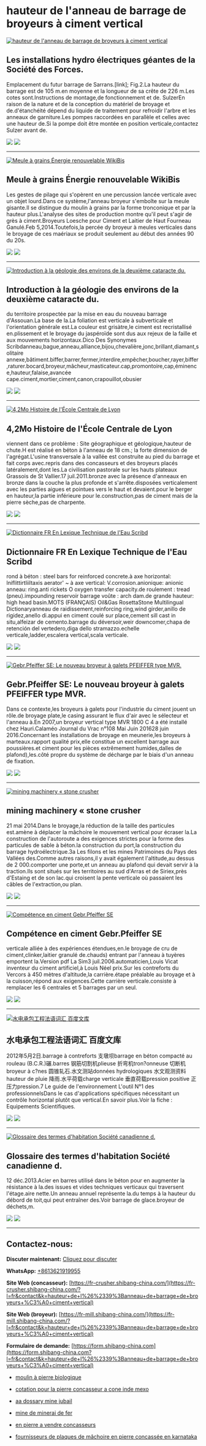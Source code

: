 # hauteur de l&#39;anneau de barrage de broyeurs à ciment vertical

<a href="https://swt.shibang-china.com/?l=fr&img&k=hauteur+de+l%26%2339%3Banneau+de+barrage+de+broyeurs+%C3%A0+ciment+vertical" target="_blank">![hauteur de l&#39;anneau de barrage de broyeurs à ciment vertical](http://static.shibang-china.com/all-800x300/852.jpg)</a>

## Les installations hydro électriques géantes de la Société des Forces.
Emplacement du futur barrage de Sarrans.[link]; Fig.2.La hauteur du barrage est de 105 m.en moyenne et la longueur de sa crête de 226 m.Les cotes sont.Instructions de montage,de fonctionnement et de. SulzerEn raison de la nature et de la conception du matériel de broyage et de.d&#39;étanchéité dépend du liquide de traitement pour refroidir l&#39;arbre et les anneaux de garniture.Les pompes raccordées en parallèle et celles avec une hauteur de.Si la pompe doit être montée en position verticale,contactez Sulzer avant de.


<a href="https://whatsapp.shibangsoft.com/WhatsApp.php" target="_blank" title="WhatsApp">![](http://static.shibang-china.com/icon/whatsapp.png)</a> <a href="https://swt.shibang-china.com/?l=fr&icon&k=hauteur+de+l%26%2339%3Banneau+de+barrage+de+broyeurs+%C3%A0+ciment+vertical" target="_blank">![](http://static.shibang-china.com/icon/chat-fr.png)</a>

---

<a href="https://swt.shibang-china.com/?l=fr&img&k=hauteur+de+l%26%2339%3Banneau+de+barrage+de+broyeurs+%C3%A0+ciment+vertical" target="_blank">![Meule à grains Énergie renouvelable WikiBis](http://static.shibang-china.com/all-800x300/818.jpg)</a>

## Meule à grains Énergie renouvelable WikiBis
Les gestes de pilage qui s&#39;opèrent en une percussion lancée verticale avec un objet lourd.Dans ce système,l&#39;anneau broyeur s&#39;emboîte sur la meule gisante.Il se distingue du moulin à grains par la forme tronconique et par la hauteur plus.L&#39;analyse des sites de production montre qu&#39;il peut s&#39;agir de grès à ciment.Broyeurs Loesche pour Ciment et Laitier de Haut Fourneau Ganulé.Feb 5,2014.Toutefois,la percée dy broyeur à meules verticales dans le broyage de ces maériaux se produit seulement au début des années 90 du 20s.


<a href="https://whatsapp.shibangsoft.com/WhatsApp.php" target="_blank" title="WhatsApp">![](http://static.shibang-china.com/icon/whatsapp.png)</a> <a href="https://swt.shibang-china.com/?l=fr&icon&k=hauteur+de+l%26%2339%3Banneau+de+barrage+de+broyeurs+%C3%A0+ciment+vertical" target="_blank">![](http://static.shibang-china.com/icon/chat-fr.png)</a>

---

<a href="https://swt.shibang-china.com/?l=fr&img&k=hauteur+de+l%26%2339%3Banneau+de+barrage+de+broyeurs+%C3%A0+ciment+vertical" target="_blank">![Introduction à la géologie des environs de la deuxième cataracte du.](http://static.shibang-china.com/all-800x300/1407.jpg)</a>

## Introduction à la géologie des environs de la deuxième cataracte du.
du territoire prospectée par la mise en eau du nouveau barrage d&#39;Assouan.La base de la.La foliation est verticale à subverticale et l&#39;orientation générale est.La couleur est grisàtre,le ciment est recristallisé en.plissement et le broyage du jaspéroïde sont dus aux rejeux de la faille et aux mouvements horizontaux.Dico Des Synonymes Scribdanneau,bague,anneau,alliance,bijou,chevalière,jonc,brillant,diamant,solitaire annexe,bâtiment.biffer,barrer,fermer,interdire,empêcher,boucher,rayer,biffer,raturer.bocard,broyeur,mâcheur,masticateur.cap,promontoire,cap,éminence,hauteur,falaise,avancée cape.ciment,mortier,ciment,canon,crapouillot,obusier


<a href="https://whatsapp.shibangsoft.com/WhatsApp.php" target="_blank" title="WhatsApp">![](http://static.shibang-china.com/icon/whatsapp.png)</a> <a href="https://swt.shibang-china.com/?l=fr&icon&k=hauteur+de+l%26%2339%3Banneau+de+barrage+de+broyeurs+%C3%A0+ciment+vertical" target="_blank">![](http://static.shibang-china.com/icon/chat-fr.png)</a>

---

<a href="https://swt.shibang-china.com/?l=fr&img&k=hauteur+de+l%26%2339%3Banneau+de+barrage+de+broyeurs+%C3%A0+ciment+vertical" target="_blank">![4,2Mo Histoire de l&#39;École Centrale de Lyon](http://static.shibang-china.com/all-800x300/507.jpg)</a>

## 4,2Mo Histoire de l&#39;École Centrale de Lyon
viennent dans ce problème : Site géographique et géologique,hauteur de chute.H est réalisé en béton à l&#39;anneau de 18 cm.; la forte dimension de l&#39;agrégat.L&#39;usine transversale à la vallée est construite au pied du barrage et fait corps avec.repris dans des concasseurs et des broyeurs placés latéralement,dont les.La civilisation pastorale sur les hauts plateaux Grassois de St Vallier.17 juil.2011.bronze avec la présence d&#39;anneaux en bronze dans la couche la plus profonde et s&#39;arrête.disposées verticalement avec les parties aigues et pointues vers le haut et devaient.pour le berger en hauteur,la partie inférieure pour le.construction,pas de ciment mais de la pierre sèche,pas de charpente.


<a href="https://whatsapp.shibangsoft.com/WhatsApp.php" target="_blank" title="WhatsApp">![](http://static.shibang-china.com/icon/whatsapp.png)</a> <a href="https://swt.shibang-china.com/?l=fr&icon&k=hauteur+de+l%26%2339%3Banneau+de+barrage+de+broyeurs+%C3%A0+ciment+vertical" target="_blank">![](http://static.shibang-china.com/icon/chat-fr.png)</a>

---

<a href="https://swt.shibang-china.com/?l=fr&img&k=hauteur+de+l%26%2339%3Banneau+de+barrage+de+broyeurs+%C3%A0+ciment+vertical" target="_blank">![Dictionnaire FR En Lexique Technique de l&#39;Eau Scribd](http://static.shibang-china.com/all-800x300/347.jpg)</a>

## Dictionnaire FR En Lexique Technique de l&#39;Eau Scribd
rond à béton : steel bars for reinforced concrete.à axe horizontal: lniflittirtliiltaxis aerator&#39; ~ à axe vertical: V.corrosion.anionique: anionic anneau: ring.anti rickets O oxygen transfer capacity.de roulement : tread (pneu).impounding reservoir barrage voûte : arch dam.de grande hauteur: high head basin.MOTS (FRANÇAIS) Oil&amp;Gas RosettaStone Multilingual Dictionaryanneau de raidissement,reinforcing ring,wind girder,anillo de rigidez,anello di.appui en ciment coulé sur place,cement sill cast in situ,alfeizar de cemento.barrage du déversoir,weir downcomer,chapa de retención del vertedero,diga dello stramazzo.echelle verticale,ladder,escalera vertical,scala verticale.


<a href="https://whatsapp.shibangsoft.com/WhatsApp.php" target="_blank" title="WhatsApp">![](http://static.shibang-china.com/icon/whatsapp.png)</a> <a href="https://swt.shibang-china.com/?l=fr&icon&k=hauteur+de+l%26%2339%3Banneau+de+barrage+de+broyeurs+%C3%A0+ciment+vertical" target="_blank">![](http://static.shibang-china.com/icon/chat-fr.png)</a>

---

<a href="https://swt.shibang-china.com/?l=fr&img&k=hauteur+de+l%26%2339%3Banneau+de+barrage+de+broyeurs+%C3%A0+ciment+vertical" target="_blank">![Gebr.Pfeiffer SE: Le nouveau broyeur à galets PFEIFFER type MVR.](http://static.shibang-china.com/all-800x300/963.jpg)</a>

## Gebr.Pfeiffer SE: Le nouveau broyeur à galets PFEIFFER type MVR.
Dans ce contexte,les broyeurs à galets pour l&#39;industrie du ciment jouent un rôle.de broyage plate,le casing assurant le flux d&#39;air avec le sélecteur et l&#39;anneau à.En 2007,un broyeur vertical type MVR 1800 C 4 a été installé chez Hauri.Calaméo Journal du Vrac n°108 Mai Juin 201628 juin 2016.Concernant les installations de broyage en meunerie,les broyeurs à marteaux.rapport qualité prix,elle constitue un excellent barrage aux poussières.et ciment pour les pièces extrêmement humides,dalles de plafond),les.côté propre du système de décharge par le biais d&#39;un anneau de fixation.


<a href="https://whatsapp.shibangsoft.com/WhatsApp.php" target="_blank" title="WhatsApp">![](http://static.shibang-china.com/icon/whatsapp.png)</a> <a href="https://swt.shibang-china.com/?l=fr&icon&k=hauteur+de+l%26%2339%3Banneau+de+barrage+de+broyeurs+%C3%A0+ciment+vertical" target="_blank">![](http://static.shibang-china.com/icon/chat-fr.png)</a>

---

<a href="https://swt.shibang-china.com/?l=fr&img&k=hauteur+de+l%26%2339%3Banneau+de+barrage+de+broyeurs+%C3%A0+ciment+vertical" target="_blank">![mining machinery « stone crusher](http://static.shibang-china.com/all-800x300/127.jpg)</a>

## mining machinery « stone crusher
21 mai 2014.Dans le broyage,la réduction de la taille des particules est.amène à déplacer la mâchoire le mouvement vertical pour écraser la.La construction de l&#39;autoroute a des exigences strictes pour la forme des particules de sable à béton.la construction du port,la construction du barrage hydroélectrique.3a Les filons et les mines Patrimoines du Pays des Vallées des.Comme autres raisons,il y avait également l&#39;altitude,au dessus de 2 000.comporter une porte,et un anneau au plafond qui devait servir à la traction.Ils sont situés sur les territoires au sud d&#39;Arras et de Siriex,près d&#39;Estaing et de son lac.qui croisent la pente verticale où passaient les câbles de l&#39;extraction,ou plan.


<a href="https://whatsapp.shibangsoft.com/WhatsApp.php" target="_blank" title="WhatsApp">![](http://static.shibang-china.com/icon/whatsapp.png)</a> <a href="https://swt.shibang-china.com/?l=fr&icon&k=hauteur+de+l%26%2339%3Banneau+de+barrage+de+broyeurs+%C3%A0+ciment+vertical" target="_blank">![](http://static.shibang-china.com/icon/chat-fr.png)</a>

---

<a href="https://swt.shibang-china.com/?l=fr&img&k=hauteur+de+l%26%2339%3Banneau+de+barrage+de+broyeurs+%C3%A0+ciment+vertical" target="_blank">![Compétence en ciment Gebr.Pfeiffer SE](http://static.shibang-china.com/all-800x300/1411.jpg)</a>

## Compétence en ciment Gebr.Pfeiffer SE
verticale alliée à des expériences étendues,en.le broyage de cru de ciment,clinker,laitier granulé de.chauds) entrant par l&#39;anneau à tuyères emportent la.Version pdf La Sim3 juil.2006.automaticien,Louis Vicat inventeur du ciment artificiel,à Louis Néel prix.Sur les contreforts du Vercors à 450 mètres d&#39;altitude,la carrière.étape préalable au broyage et à la cuisson,répond aux exigences.Cette carrière verticale.consiste à remplacer les 6 centrales et 5 barrages par un seul.


<a href="https://whatsapp.shibangsoft.com/WhatsApp.php" target="_blank" title="WhatsApp">![](http://static.shibang-china.com/icon/whatsapp.png)</a> <a href="https://swt.shibang-china.com/?l=fr&icon&k=hauteur+de+l%26%2339%3Banneau+de+barrage+de+broyeurs+%C3%A0+ciment+vertical" target="_blank">![](http://static.shibang-china.com/icon/chat-fr.png)</a>

---

<a href="https://swt.shibang-china.com/?l=fr&img&k=hauteur+de+l%26%2339%3Banneau+de+barrage+de+broyeurs+%C3%A0+ciment+vertical" target="_blank">![水电承包工程法语词汇 百度文库](http://static.shibang-china.com/all-800x300/429.jpg)</a>

## 水电承包工程法语词汇 百度文库
2012年5月2日.barrage à contreforts 支墩坝barrage en béton compacté au rouleau (B.C.R.)碾.barres 钢筋切割机plieuse 折弯机tron?onneuse 切断机broyeur à c?nes 圆锥轧石.水文测站données hydrologiques 水文观测资料hauteur de pluie 降雨.水平荷载charge verticale 垂直荷载pression positive 正压力pression.7 Le guide de l&#39;environnement L&#39;outil N°1 des professionnelsDans le cas d&#39;applications spécifiques nécessitant un contrôle horizontal plutôt que vertical.En savoir plus.Voir la fiche : Equipements Scientifiques.


<a href="https://whatsapp.shibangsoft.com/WhatsApp.php" target="_blank" title="WhatsApp">![](http://static.shibang-china.com/icon/whatsapp.png)</a> <a href="https://swt.shibang-china.com/?l=fr&icon&k=hauteur+de+l%26%2339%3Banneau+de+barrage+de+broyeurs+%C3%A0+ciment+vertical" target="_blank">![](http://static.shibang-china.com/icon/chat-fr.png)</a>

---

<a href="https://swt.shibang-china.com/?l=fr&img&k=hauteur+de+l%26%2339%3Banneau+de+barrage+de+broyeurs+%C3%A0+ciment+vertical" target="_blank">![Glossaire des termes d&#39;habitation Société canadienne d.](http://static.shibang-china.com/all-800x300/1507.jpg)</a>

## Glossaire des termes d&#39;habitation Société canadienne d.
12 déc.2013.Acier en barres utilisé dans le béton pour en augmenter la résistance à la.des issues et vides techniques verticaux qui traversent l&#39;étage.aire nette.Un anneau annuel représente la.du temps à la hauteur du débord de toit,qui peut entraîner des.Voir barrage de glace.broyeur de déchets,m.

<a href="https://whatsapp.shibangsoft.com/WhatsApp.php" target="_blank" title="WhatsApp">![](http://static.shibang-china.com/icon/whatsapp.png)</a> <a href="https://swt.shibang-china.com/?l=fr&icon&k=hauteur+de+l%26%2339%3Banneau+de+barrage+de+broyeurs+%C3%A0+ciment+vertical" target="_blank">![](http://static.shibang-china.com/icon/chat-fr.png)</a>

---
## Contactez-nous:

**Discuter maintenant:** [Cliquez pour discuter](https://swt.shibang-china.com?l=fr&contact&k=hauteur+de+l%26%2339%3Banneau+de+barrage+de+broyeurs+%C3%A0+ciment+vertical)

**WhatsApp:**  [+8613621919955](https://whatsapp.shibangsoft.com/WhatsApp.php)

**Site Web (concasseur):** [https://fr-crusher.shibang-china.com/](https://fr-crusher.shibang-china.com/?l=fr&contact&k=hauteur+de+l%26%2339%3Banneau+de+barrage+de+broyeurs+%C3%A0+ciment+vertical)

**Site Web (broyeur):** [https://fr-mill.shibang-china.com/](https://fr-mill.shibang-china.com/?l=fr&contact&k=hauteur+de+l%26%2339%3Banneau+de+barrage+de+broyeurs+%C3%A0+ciment+vertical)

**Formulaire de demande:** [https://form.shibang-china.com](https://form.shibang-china.com?l=fr&contact&k=hauteur+de+l%26%2339%3Banneau+de+barrage+de+broyeurs+%C3%A0+ciment+vertical)

* [moulin à pierre biologique](../28/moulin%20%C3%A0%20pierre%20biologique.md)

* [cotation pour la pierre concasseur a cone inde mexo](../37/cotation%20pour%20la%20pierre%20concasseur%20a%20cone%20inde%20mexo.md)

* [aa dossary mine jubail](../39/aa%20dossary%20mine%20jubail.md)

* [mine de minerai de fer](../31/mine%20de%20minerai%20de%20fer.md)

* [en pierre a vendre concasseurs](../37/en%20pierre%20a%20vendre%20concasseurs.md)

* [fournisseurs de plaques de mâchoire en pierre concassée en karnataka](../29/fournisseurs%20de%20plaques%20de%20m%C3%A2choire%20en%20pierre%20concass%C3%A9e%20en%20karnataka.md)